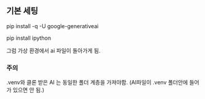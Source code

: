 ## 기본 세팅

pip install -q -U google-generativeai

pip install ipython​

<!-- 다운 받고 시작!! -->

그럼 가상 환경에서 ai 파일이 돌아가게 됨.

### 주의

.venv와 클론 받은 AI 는 동일한 폴더 계층을 가져야함.
(AI파일이 .venv 폴더안에 들어가 있으면 안 됨.)
